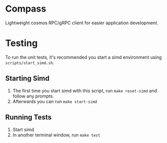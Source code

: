 # Compass

Lightweight cosmos RPC/gRPC client for easier application development.

# Testing

To run the unit tests, it's recommended you start a simd environment using `scripts/start_simd.sh`.

## Starting Simd

1) The first time you start simd with this script, run `make reset-simd` and follow any prompts.
2) Afterwards you can run `make start-simd`

## Running Tests

1) Start simd
2) In another terminal window, run `make test`